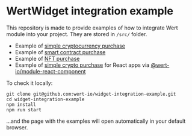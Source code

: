 # WertWidget integration example

This repository is made to provide examples of how to integrate Wert module into your project. They are stored in `/src/` folder.

* Example of [simple cryptocurrency purchase](https://github.com/wert-io/widget-integration-example/blob/master/src/buy-crypto.ts)
* Example of [smart contract purchase](https://github.com/wert-io/widget-integration-example/blob/master/src/buy-smart-contract.ts)
* Example of [NFT purchase](https://github.com/wert-io/widget-integration-example/blob/master/src/buy-nft.ts)
* Example of [simple crypto purchase](https://github.com/wert-io/widget-integration-example/blob/master/src/react-module.tsx) for React apps via [@wert-io/module-react-component](https://www.npmjs.com/package/@wert-io/module-react-component)

To check it locally:

```
git clone git@github.com:wert-io/widget-integration-example.git
cd widget-integration-example
npm install
npm run start
```

...and the page with the examples will open automatically in your default browser.
